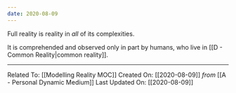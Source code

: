 ```yaml
---
date: 2020-08-09
---
```


Full reality is reality in *all* of its complexities.

It is comprehended and observed only in part by humans, who live in [[D - Common Reality|common reality]]. 

---

Related To: [[Modelling Reality MOC]]
Created On: [[2020-08-09]] *from* [[A - Personal Dynamic Medium]]
Last Updated On: [[2020-08-09]]